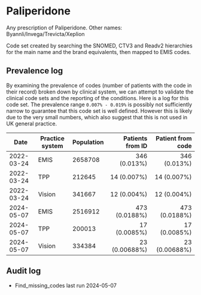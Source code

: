 # Paliperidone

Any prescription of Paliperidone. Other names: Byannli/Invega/Trevicta/Xeplion

Code set created by searching the SNOMED, CTV3 and Readv2 hierarchies for the main name and the brand equivalents, then mapped to EMIS codes.

## Prevalence log

By examining the prevalence of codes (number of patients with the code in their record) broken down by clinical system, we can attempt to validate the clinical code sets and the reporting of the conditions. Here is a log for this code set. The prevalence range `0.007% - 0.019%` is possibly not sufficiently narrow to guarantee that this code set is well defined. However this is likely due to the very small numbers, which also suggest that this is not used in UK general practice.

| Date       | Practice system | Population | Patients from ID | Patient from code |
| ---------- | --------------- | ---------- | ---------------: | ----------------: |
| 2022-03-24 | EMIS            | 2658708    |     346 (0.013%) |      346 (0.013%) |
| 2022-03-24 | TPP             | 212645     |      14 (0.007%) |       14 (0.007%) |
| 2022-03-24 | Vision          | 341667     |      12 (0.004%) |       12 (0.004%) |
| 2024-05-07 | EMIS            | 2516912    |    473 (0.0188%) |     473 (0.0188%) |
| 2024-05-07 | TPP             | 200013     |     17 (0.0085%) |      17 (0.0085%) |
| 2024-05-07 | Vision          | 334384     |    23 (0.00688%) |     23 (0.00688%) |

## Audit log

- Find_missing_codes last run 2024-05-07
